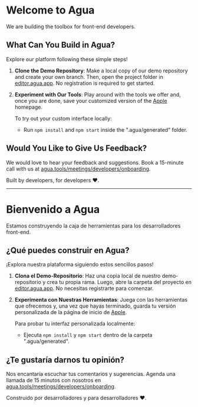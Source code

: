 # Welcome to Agua

We are building the toolbox for front-end developers.

## What Can You Build in Agua?

Explore our platform following these simple steps!

1. **Clone the Demo Repository**: Make a local copy of our demo repository and create your own branch. Then, open the project folder in [editor.agua.app](https://editor.agua.app/). No registration is required to get started.

2. **Experiment with Our Tools**: Play around with the tools we offer and, once you are done, save your customized version of the [Apple](https://www.apple.com/) homepage.

   To try out your custom interface locally:
   - Run `npm install` and `npm start` inside the ".agua/generated" folder.

## Would You Like to Give Us Feedback?

We would love to hear your feedback and suggestions.
Book a 15-minute call with us at [agua.tools/meetings/developers/onboarding](https://agua.tools/meetings/developers/onboarding).

Built by developers, for developers ❤️.

---

# Bienvenido a Agua

Estamos construyendo la caja de herramientas para los desarrolladores front-end.

## ¿Qué puedes construir en Agua?

¡Explora nuestra plataforma siguiendo estos sencillos pasos!

1. **Clona el Demo-Repositorio**: Haz una copia local de nuestro demo-repositorio y crea tu propia rama. Luego, abre la carpeta del proyecto en [editor.agua.app](https://editor.agua.app/). No necesitas registrarte para comenzar.

2. **Experimenta con Nuestras Herramientas**: Juega con las herramientas que ofrecemos y, una vez que hayas terminado, guarda tu versión personalizada de la página de inicio de [Apple](https://www.apple.com/).

   Para probar tu interfaz personalizada localmente:
   - Ejecuta `npm install` y `npm start` dentro de la carpeta ".agua/generated".

## ¿Te gustaría darnos tu opinión?

Nos encantaría escuchar tus comentarios y sugerencias.
Agenda una llamada de 15 minutos con nosotros en [agua.tools/meetings/developers/onboarding](https://agua.tools/meetings/developers/onboarding).

Construido por desarrolladores y para desarrolladores ❤️.


